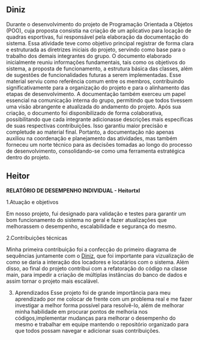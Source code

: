 ## Diniz

Durante o desenvolvimento do projeto de Programação Orientada a Objetos (POO), cuja proposta consistia na criação de um aplicativo para locação de quadras esportivas, fui responsável pela elaboração da documentação do sistema. Essa atividade teve como objetivo principal registrar de forma clara e estruturada as diretrizes iniciais do projeto, servindo como base para o trabalho dos demais integrantes do grupo.
O documento elaborado inicialmente reuniu informações fundamentais, tais como os objetivos do sistema, a proposta de funcionamento, a estrutura básica das classes, além de sugestões de funcionalidades futuras a serem implementadas. Esse material serviu como referência comum entre os membros, contribuindo significativamente para a organização do projeto e para o alinhamento das etapas de desenvolvimento.
A documentação também exerceu um papel essencial na comunicação interna do grupo, permitindo que todos tivessem uma visão abrangente e atualizada do andamento do projeto. Após sua criação, o documento foi disponibilizado de forma colaborativa, possibilitando que cada integrante adicionasse descrições mais específicas de suas respectivas contribuições. Isso garantiu maior precisão e completude ao material final.
Portanto, a documentação não apenas auxiliou na coordenação e planejamento das atividades, mas também forneceu um norte técnico para as decisões tomadas ao longo do processo de desenvolvimento, consolidando-se como uma ferramenta estratégica dentro do projeto.

## Heitor

**RELATÓRIO DE DESEMPENHO INDIVIDUAL - Heitortxl**

1.Atuação e objetivos

Em nosso projeto, fui designado para validação e testes para garantir um bom funcionamento do sistema no geral e fazer atualizações que melhorassem o desempenho, escalabilidade e segurança do mesmo.

2.Contribuições técnicas

Minha primeira contribuição foi a confecção do primeiro diagrama de sequências juntamente com o [Diniz](https://github.com/dinizanjos), que foi importante para vizualização de como se daria a interação dos locadores e locatários com o sistema.
Além disso, ao final do projeto contribui com a refatoração do código na classe main, para impedir a criação de múltiplas instâncias do banco de dados e assim tornar o projeto mais escalável.

3. Aprendizados
 Esse projeto foi de grande importância para meu aprendizado por me colocar de frente com um problema real e me fazer investigar a melhor forma possível para resolvê-lo, além de melhorar minha habilidade em procurar pontos de melhoria nos códigos,implementar mudanças para melhorar o desempenho do mesmo e trabalhar em equipe mantendo o repositório organizado para que todos possam navegar e adicionar suas contribuições.
